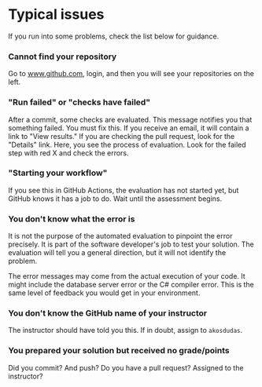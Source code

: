 ﻿# Typical issues

If you run into some problems, check the list below for guidance.

### Cannot find your repository

Go to www.github.com, login, and then you will see your repositories on the left.

### "Run failed" or "checks have failed"

After a commit, some checks are evaluated. This message notifies you that something failed. You must fix this. If you receive an email, it will contain a link to "View results." If you are checking the pull request, look for the "Details" link. Here, you see the process of evaluation. Look for the failed step with red X and check the errors.

### "Starting your workflow"

If you see this in GitHub Actions, the evaluation has not started yet, but GitHub knows it has a job to do. Wait until the assessment begins.

### You don't know what the error is

It is not the purpose of the automated evaluation to pinpoint the error precisely. It is part of the software developer's job to test your solution. The evaluation will tell you a general direction, but it will not identify the problem.

The error messages may come from the actual execution of your code. It might include the database server error or the C# compiler error. This is the same level of feedback you would get in your environment.

### You don't know the GitHub name of your instructor

The instructor should have told you this. If in doubt, assign to `akosdudas`. 

### You prepared your solution but received no grade/points

Did you commit? And push? Do you have a pull request? Assigned to the instructor?
